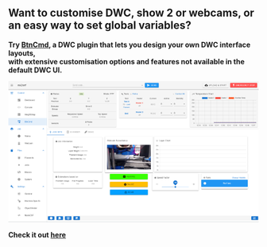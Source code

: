 ## Want to customise DWC, show 2 or webcams, or an easy way to set global variables?<br>   
   
**Try [BtnCmd](https://github.com/MintyTrebor/BtnCmd), a DWC plugin that lets you design your own DWC interface layouts,**   
**with extensive customisation options and features not available in the default DWC UI.**<br>   
   
![BtnCmd](https://raw.githubusercontent.com/MintyTrebor/ReleaseMgr/main/RelMgrData/splash/v0.8.13_BtnCmd_MainWindow_1.png)   
    
**Check it out [here](https://github.com/MintyTrebor/BtnCmd)**
